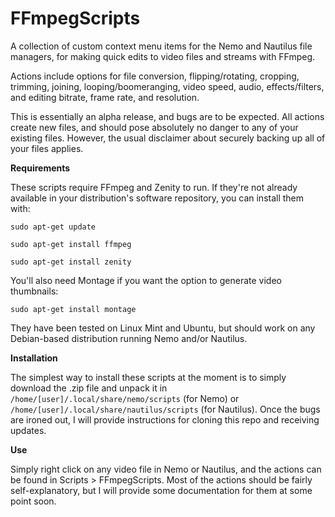 # FFmpegScripts
A collection of custom context menu items for the Nemo and Nautilus file managers, for making quick edits to video files and streams with FFmpeg.

Actions include options for file conversion, flipping/rotating, cropping, trimming, joining, looping/boomeranging, video speed, audio, effects/filters, and editing bitrate, frame rate, and resolution.

This is essentially an alpha release, and bugs are to be expected. All actions create new files, and should pose absolutely no danger to any of your existing files. However, the usual disclaimer about securely backing up all of your files applies.

**Requirements**

These scripts require FFmpeg and Zenity to run. If they're not already available in your distribution's software repository, you can install them with:

`sudo apt-get update`

`sudo apt-get install ffmpeg`

`sudo apt-get install zenity`

You'll also need Montage if you want the option to generate video thumbnails:

`sudo apt-get install montage`

They have been tested on Linux Mint and Ubuntu, but should work on any Debian-based distribution running Nemo and/or Nautilus.

**Installation**

The simplest way to install these scripts at the moment is to simply download the .zip file and unpack it in `/home/[user]/.local/share/nemo/scripts` (for Nemo) or `/home/[user]/.local/share/nautilus/scripts` (for Nautilus). Once the bugs are ironed out, I will provide instructions for cloning this repo and receiving updates.

**Use**

Simply right click on any video file in Nemo or Nautilus, and the actions can be found in Scripts > FFmpegScripts. Most of the actions should be fairly self-explanatory, but I will provide some documentation for them at some point soon.
